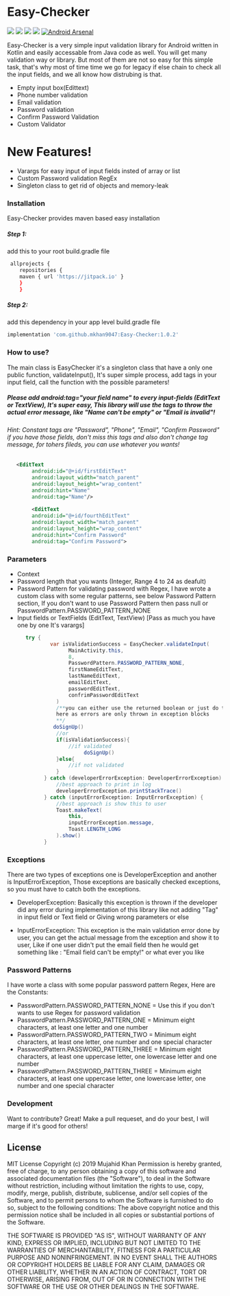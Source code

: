 # Easy-Checker

[![](https://jitpack.io/v/mkhan9047/Easy-Checker.svg)](https://jitpack.io/#mkhan9047/Easy-Checker)
[![](https://img.shields.io/badge/Stability-90%25-brightgreen)](https://img.shields.io/badge/Stability-90%25-brightgreen)
[![](https://img.shields.io/badge/Algorithm%20Used-Brute%20Force-yellow)](https://img.shields.io/badge/Algorithm%20Used-Brute%20Force-yellow)
[![](https://img.shields.io/badge/Used%20Language-Kotlin-lightgrey)](https://img.shields.io/badge/Used%20Language-Kotlin-lightgrey)
[![Android Arsenal](https://img.shields.io/badge/Android%20Arsenal-Easy%20Checker-red.svg?style=flat)](https://android-arsenal.com/details/1/8392)



Easy-Checker is a very simple input validation library for Android written in Kotlin and easily accessable from Java code as well. You will get many validation way or library. But most of them are not so easy for this simple task, that's why most of time time we go for legacy if else chain to check all the input fields, and we all know how distrubing is that. 

  - Empty input box(Edittext)
  - Phone number validation
  - Email validation
  - Password validation
  - Confirm Password Validation
  - Custom Validator

# New Features!

  - Varargs for easy input of input fields insted of array or list
  - Custom Password validation RegEx
  - Singleton class to get rid of objects and memory-leak
  
  ### Installation

Easy-Checker provides maven based easy installation

##### Step 1:
add this to your root build.gradle file 
```sh
 allprojects {
	repositories {
	maven { url 'https://jitpack.io' }
	}
	}
```
##### Step 2:
add this dependency in your app level build.gradle file
```sh
implementation 'com.github.mkhan9047:Easy-Checker:1.0.2'
```

### How to use?
The main class is EasyChecker it's a singleton class that have a only one public function, validateInput(), It's super simple process, add tags in your input field, call the function with the possible parameters!

##### Please add  android:tag="your field name" to every input-fields (EditText or TextView), It's super easy, This library will use the tags to throw the actual error message, like "Name can't be empty" or "Email is invalid"!

###### Hint: Constant tags are "Password", "Phone", "Email", "Confirm Password" if you have those fields, don't miss this tags and also don't change tag message, for tohers fileds, you can use whatever you wants!


```xml
   <EditText
        android:id="@+id/firstEditText"
        android:layout_width="match_parent"
        android:layout_height="wrap_content"
        android:hint="Name"
        android:tag="Name"/>
        
        <EditText
        android:id="@+id/fourthEditText"
        android:layout_width="match_parent"
        android:layout_height="wrap_content"
        android:hint="Confirm Password"
        android:tag="Confirm Password">
```

### Parameters 
- Context 
- Password length that you wants (Integer, Range 4 to 24 as deafult)
- Password Pattern for validating password with Regex, I have wrote a custom class with some regular patterns, see below Password Pattern section, If you don't want to use Password Pattern then pass null or PasswordPattern.PASSWORD_PATTERN_NONE
- Input fields or TextFields (EditText, TextView) [Pass as much you have one by one It's varargs]

```java
      try {
              var isValidationSuccess = EasyChecker.validateInput(
                    MainActivity.this,
                    8,
                    PasswordPattern.PASSWORD_PATTERN_NONE,
                    firstNameEditText,
                    lastNameEditText,
                    emailEditText,
                    passwordEditText,
                    confrimPasswordEditText
                )
                /**you can either use the returned boolean or just do the implementaiton 
                here as errors are only thrown in exception blocks
                **/
               doSignUp()
                //or
                if(isValidationSuccess){
                    //if validated
                         doSignUp()
                }else{
                    //if not validated
                }
            } catch (developerErrorException: DeveloperErrorException) {
                //best approach to print in log
                developerErrorException.printStackTrace()
            } catch (inputErrorException: InputErrorException) {
                //best approach is show this to user
                Toast.makeText(
                    this,
                    inputErrorException.message,
                    Toast.LENGTH_LONG
                ).show()
            }
```

### Exceptions
There are two types of exceptions one is DeveloperException and another is InputErrorException, Those exceptions are basically checked exceptions, so you must have to catch both the exceptions.
- DeveloperException: Basically this exception is thrown if the developer did any error during implementation of this library like not adding "Tag" in input field or Text field or Giving wrong parameters or else

- InputErrorException: This exception is the main validation error done by user, you can get the actual message from the exception and show it to user, Like if one user didn't put the email field then he would get something like : "Email field can't be empty!" or what ever you like

### Password Patterns
I have worte a class with some popular password pattern Regex, Here are the Constants:
- PasswordPattern.PASSWORD_PATTERN_NONE = Use this if you don't wants to use Regex for password validation
- PasswordPattern.PASSWORD_PATTERN_ONE = Minimum eight characters, at least one letter and one number
- PasswordPattern.PASSWORD_PATTERN_TWO = Minimum eight characters, at least one letter, one number and one special character
- PasswordPattern.PASSWORD_PATTERN_THREE = Minimum eight characters, at least one uppercase letter, one lowercase letter and one number
- PasswordPattern.PASSWORD_PATTERN_THREE = Minimum eight characters, at least one uppercase letter, one lowercase letter, one number and one special character

### Development

Want to contribute? Great!
Make a pull requeset, and do your best, I will marge if it's good for others!

License
----
MIT License
Copyright (c) 2019 Mujahid Khan
Permission is hereby granted, free of charge, to any person obtaining a copy of this software and associated documentation files (the "Software"), to deal in the Software without restriction, including without limitation the rights to use, copy, modify, merge, publish, distribute, sublicense, and/or sell copies of the Software, and to permit persons to whom the Software is furnished to do so, subject to the following conditions: The above copyright notice and this permission notice shall be included in all copies or substantial portions of the Software.

THE SOFTWARE IS PROVIDED "AS IS", WITHOUT WARRANTY OF ANY KIND, EXPRESS OR
IMPLIED, INCLUDING BUT NOT LIMITED TO THE WARRANTIES OF MERCHANTABILITY,
FITNESS FOR A PARTICULAR PURPOSE AND NONINFRINGEMENT. IN NO EVENT SHALL THE
AUTHORS OR COPYRIGHT HOLDERS BE LIABLE FOR ANY CLAIM, DAMAGES OR OTHER
LIABILITY, WHETHER IN AN ACTION OF CONTRACT, TORT OR OTHERWISE, ARISING FROM,
OUT OF OR IN CONNECTION WITH THE SOFTWARE OR THE USE OR OTHER DEALINGS IN THE
SOFTWARE.

